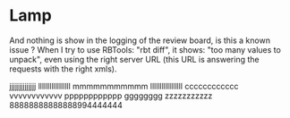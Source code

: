 Lamp
====

And nothing is show in the logging of the review board, is this a known issue ? When I try to use RBTools: "rbt diff", it shows: "too many values to unpack", even using the right server URL (this URL is answering the requests with the right xmls).


jjjjjjjjjjjjjj
lllllllllllllllll
mmmmmmmmmmm
lllllllllllllllll
cccccccccccc
vvvvvvvvvvvv
pppppppppppp
gggggggg
zzzzzzzzzzz
88888888888888994444444
